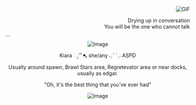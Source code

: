 <div align="right">
  <img src="https://pixels.crd.co/assets/images/gallery50/a22d90f1.gif?v=99d3974e" alt="GIF">
  <p>Drying up in conversation<br>You will be the one who cannot talk</p>
</div>
```


<div align="center">
  <img src="https://i.postimg.cc/YSCZJbVk/Untitled770-20240919225559.png" alt="Image">
  <br>
  <p>Kiara ೃ⁀➷ she/any ˗ˏˋ ´ˎ˗ ASPD</p>
  <p>Usually around spawn, Brawl Stars area, Regretevator area or near docks, usually as edgar.</p>
  <p>"Oh, it's the best thing that you've ever had"</p>
  <img src="https://i.postimg.cc/5tvP1JzK/IMG-7721.png" alt="Image">
</div>

